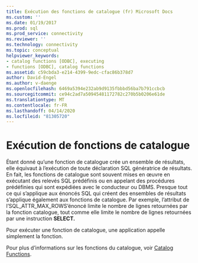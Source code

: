 ```yaml
---
title: Exécution des fonctions de catalogue (fr) Microsoft Docs
ms.custom: ''
ms.date: 01/19/2017
ms.prod: sql
ms.prod_service: connectivity
ms.reviewer: ''
ms.technology: connectivity
ms.topic: conceptual
helpviewer_keywords:
- catalog functions [ODBC], executing
- functions [ODBC], catalog functions
ms.assetid: c59cbda3-e214-4399-9edc-cfac86b378d7
author: David-Engel
ms.author: v-daenge
ms.openlocfilehash: 6469a5394e232ab9d9135fbbbd56ba7b791ccbcb
ms.sourcegitcommit: ce94c2ad7a50945481172782c270b5b0206e61de
ms.translationtype: MT
ms.contentlocale: fr-FR
ms.lasthandoff: 04/14/2020
ms.locfileid: "81305720"
---
```

# <a name="executing-catalog-functions"></a>Exécution de fonctions de catalogue
Étant donné qu’une fonction de catalogue crée un ensemble de résultats, elle équivaut à l’exécution de toute déclaration SQL génératrice de résultats. En fait, les fonctions de catalogue sont souvent mises en œuvre en exécutant des relevés SQL prédéfinis ou en appelant des procédures prédéfinies qui sont expédiées avec le conducteur ou DBMS. Presque tout ce qui s’applique aux énoncés SQL qui créent des ensembles de résultats s’applique également aux fonctions de catalogue. Par exemple, l’attribut de l’SQL_ATTR_MAX_ROWS’énoncé limite le nombre de lignes retournées par la fonction catalogue, tout comme elle limite le nombre de lignes retournées par une instruction **SELECT.**  
  
 Pour exécuter une fonction de catalogue, une application appelle simplement la fonction.  
  
 Pour plus d’informations sur les fonctions du catalogue, voir [Catalog Functions](../../../odbc/reference/develop-app/catalog-functions.md).
